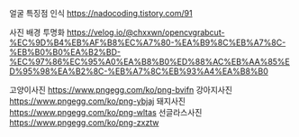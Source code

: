 얼굴 특징점 인식
https://nadocoding.tistory.com/91

사진 배경 투명화
https://velog.io/@chxxwn/opencvgrabcut-%EC%9D%B4%EB%AF%B8%EC%A7%80-%EA%B9%8C%EB%A7%8C-%EB%B0%B0%EA%B2%BD-%EC%97%86%EC%95%A0%EA%B8%B0%ED%88%AC%EB%AA%85%ED%95%98%EA%B2%8C-%EB%A7%8C%EB%93%A4%EA%B8%B0

고양이사진
https://www.pngegg.com/ko/png-bvifn
강아지사진
https://www.pngegg.com/ko/png-ybjaj
돼지사진
https://www.pngegg.com/ko/png-wltas
선글라스사진
https://www.pngegg.com/ko/png-zxztw